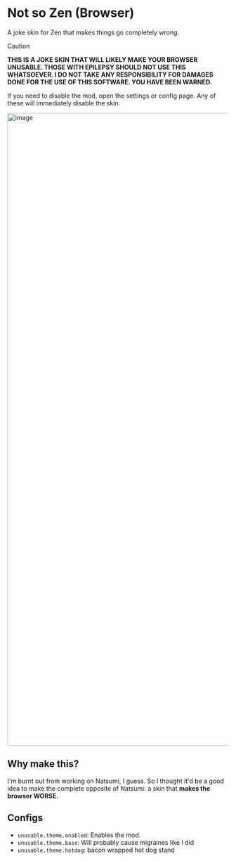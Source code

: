 # Not so Zen (Browser)
A joke skin for Zen that makes things go completely wrong.

> [!CAUTION]
> **THIS IS A JOKE SKIN THAT WILL LIKELY MAKE YOUR BROWSER UNUSABLE. THOSE WITH EPILEPSY SHOULD NOT USE THIS
> WHATSOEVER. I DO NOT TAKE ANY RESPONSIBILITY FOR DAMAGES DONE FOR THE USE OF THIS SOFTWARE. YOU HAVE BEEN
> WARNED.**
>
> If you need to disable the mod, open the settings or config page. Any of these will immediately disable the
> skin.

<img width="1440" alt="image" src="https://github.com/user-attachments/assets/1c76073b-e73a-4cf5-88fa-a126ce648e21" />

## Why make this?
I'm burnt out from working on Natsumi, I guess. So I thought it'd be a good idea to make the complete
opposite of Natsumi: a skin that **makes the browser WORSE.**

## Configs
- `unusable.theme.enabled`: Enables the mod.
- `unusable.theme.base`: Will probably cause migraines like I did
- `unusable.theme.hotdog`: bacon wrapped hot dog stand
